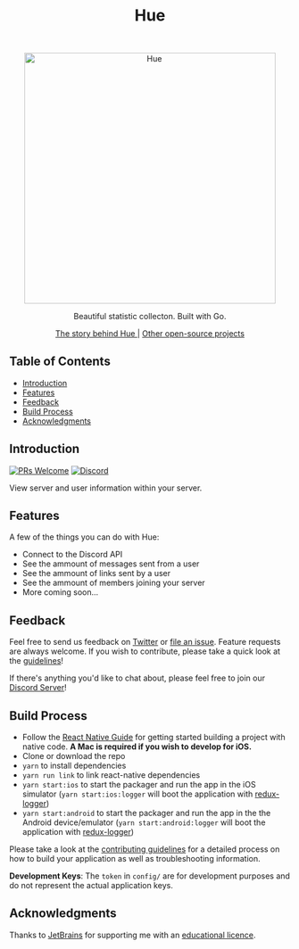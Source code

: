 <h1 align="center"> Hue </h1> <br>
<p align="center">
  <a href="https://open-source.hue.observer/pre-micro/">
    <img alt="Hue" title="Hue" src="url" width="450">
  </a>
</p>

<p align="center">
  Beautiful statistic collecton. Built with Go.
</p>

<p align="center">
  <a href="https://open-source.hue.observer/pre-micro/">
    The story behind Hue
  </a>
|
  <a href="https://open-source.hue.observer/">
    Other open-source projects
  </a>
</p>

## Table of Contents

- [Introduction](#introduction)
- [Features](#features)
- [Feedback](#feedback)
- [Build Process](#build-process)
- [Acknowledgments](#acknowledgments)

<!-- END doctoc generated TOC please keep comment here to allow auto update -->

## Introduction

[![PRs Welcome](https://img.shields.io/badge/PRs-welcome-brightgreen.svg?style=flat-square)](http://makeapullrequest.com)
[![Discord](https://img.shields.io/badge/Chat_On-Discord-008080.svg?style=flat-square)](https://l.hue.observer/discord)

View server and user information within your server. 

## Features

A few of the things you can do with Hue:

* Connect to the Discord API
* See the ammount of messages sent from a user
* See the ammount of links sent by a user
* See the ammount of members joining your server
* More coming soon...

## Feedback

Feel free to send us feedback on [Twitter](https://twitter.com/huediscord) or [file an issue](https://github.com/baileyjm02/Discord-Statistics-Bot/issues/new). Feature requests are always welcome. If you wish to contribute, please take a quick look at the [guidelines](./CONTRIBUTING.md)!

If there's anything you'd like to chat about, please feel free to join our [Discord Server](https://l.hue.observer/discord)!

## Build Process

- Follow the [React Native Guide](https://facebook.github.io/react-native/docs/getting-started.html) for getting started building a project with native code. **A Mac is required if you wish to develop for iOS.**
- Clone or download the repo
- `yarn` to install dependencies
- `yarn run link` to link react-native dependencies
- `yarn start:ios` to start the packager and run the app in the iOS simulator (`yarn start:ios:logger` will boot the application with [redux-logger](<https://github.com/evgenyrodionov/redux-logger>))
- `yarn start:android` to start the packager and run the app in the the Android device/emulator (`yarn start:android:logger` will boot the application with [redux-logger](https://github.com/evgenyrodionov/redux-logger))

Please take a look at the [contributing guidelines](./CONTRIBUTING.md) for a detailed process on how to build your application as well as troubleshooting information.

**Development Keys**: The `token` in `config/` are for development purposes and do not represent the actual application keys.

## Acknowledgments

Thanks to [JetBrains](https://www.jetbrains.com) for supporting me with an [educational licence](https://www.jetbrains.com/student/).
